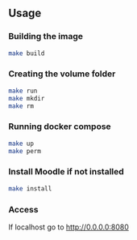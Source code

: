 

## Usage

### Building the image

```bash
make build
```

### Creating the volume folder

```bash
make run
make mkdir
make rm
```

### Running docker compose

```bash
make up
make perm
```

### Install Moodle if not installed

```bash
make install
```

### Access

If localhost go to http://0.0.0.0:8080

